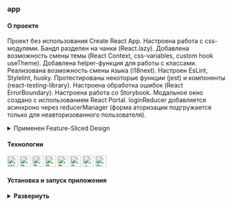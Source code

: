 ### app

#### О проекте

Проект без использования Create React App. Настроена работа с css-модулями. Бандл разделен на чанки (React.lazy). Добавлена возможность смены темы (React Context, css-variables, custom hook useTheme). Добавлена helper-функция для работы с классами. Реализована возможность смены языка (i18next). Настроен EsLint, Stylelint, husky. Протестированы некоторые функции (jest) и компоненты (react-testing-library). Настроена обработка ошибок (React ErrorBoundary). Настроена работа со Storybook. 
Модальное окно создано с использованием React Portal. 
loginReducer добавляется асинхроно через reducerManager (форма аторизации подгружается только для неавторизованного пользователя).

<details><summary>Применен Feature-Sliced Design</summary>
app - router, ThemeProvider, StoreProvider, styles, types

pages - AboutPage, MainPage, NotFoundPage

widgets - Navbar, SideBar, ThemeSwitcher, LanguageSwitcher, PageLoader

feautures - AuthByUsername

entities - User

shared - AppLink, classNames, assets, config i18next, routeConfig, Loader, Button, Modal, Portal, hooks

</details>

#### Технологии

<div>
  <img height='25px' src="https://img.shields.io/badge/Webpack-20232A??style=plastic&logo=Webpack&logoColor=8DD6F9" alt="Webpack.">
  <img height='25px' src="https://img.shields.io/badge/React-20232A??style=plastic&logo=react&logoColor=61DAFB" alt="React.">
  <img height='25px' src="https://img.shields.io/badge/TypeScript-20232A??style=plastic&logo=typescript&logoColor=3178C6" alt="TypeScript.">
  <img height='25px' src="https://img.shields.io/badge/Redux Toolkit-20232A??style=plastic&logo=redux&logoColor=764ABC" alt="Redux">
  <img height='25px' src="https://img.shields.io/badge/React Router v6-20232A??style=plastic&logo=reactrouter&logoColor=CA4245" alt="React Router.">
  <img height='25px' src="https://img.shields.io/badge/Sass-20232A??style=plastic&logo=sass&logoColor=CC6699" alt="Sass">
  <img height='25px' src="https://img.shields.io/badge/Jest-20232A??style=plastic&logo=jest&logoColor=C21325" alt="Jest">
  <img height='25px' src="https://img.shields.io/badge/Storybook-20232A??style=plastic&logo=Storybook&logoColor=FF4785" alt="Storybook">
</div>

#### Установка и запуск приложения

<details><summary><b>Развернуть</b></summary>

Клонировать репозиторий (backend):

    git clone https://github.com/Mariyazakharova73/app.git

Установить зависимости:

    npm install

Запустить проект:

    npm start

</details>


<!-- eslint-plugin-react-hooks -->